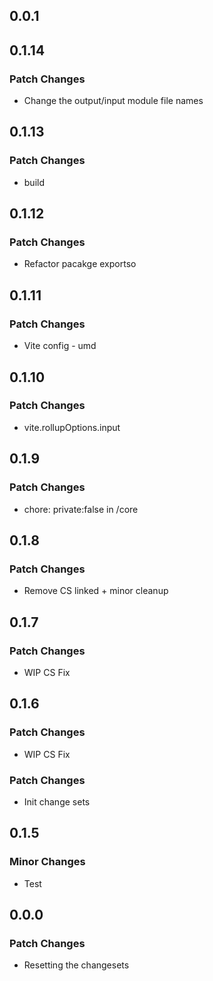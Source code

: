 ## 0.0.1

## 0.1.14

### Patch Changes

- Change the output/input module file names

## 0.1.13

### Patch Changes

- build

## 0.1.12

### Patch Changes

- Refactor pacakge exportso

## 0.1.11

### Patch Changes

- Vite config - umd

## 0.1.10

### Patch Changes

- vite.rollupOptions.input

## 0.1.9

### Patch Changes

- chore: private:false in /core

## 0.1.8

### Patch Changes

- Remove CS linked + minor cleanup

## 0.1.7

### Patch Changes

- WIP CS Fix

## 0.1.6

### Patch Changes

- WIP CS Fix

### Patch Changes

- Init change sets

## 0.1.5

### Minor Changes

- Test

## 0.0.0

### Patch Changes

- Resetting the changesets
